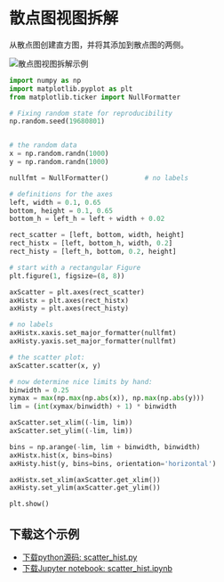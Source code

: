 # 散点图视图拆解

从散点图创建直方图，并将其添加到散点图的两侧。

![散点图视图拆解示例](https://matplotlib.org/_images/sphx_glr_scatter_hist_001.png)

```python
import numpy as np
import matplotlib.pyplot as plt
from matplotlib.ticker import NullFormatter

# Fixing random state for reproducibility
np.random.seed(19680801)


# the random data
x = np.random.randn(1000)
y = np.random.randn(1000)

nullfmt = NullFormatter()         # no labels

# definitions for the axes
left, width = 0.1, 0.65
bottom, height = 0.1, 0.65
bottom_h = left_h = left + width + 0.02

rect_scatter = [left, bottom, width, height]
rect_histx = [left, bottom_h, width, 0.2]
rect_histy = [left_h, bottom, 0.2, height]

# start with a rectangular Figure
plt.figure(1, figsize=(8, 8))

axScatter = plt.axes(rect_scatter)
axHistx = plt.axes(rect_histx)
axHisty = plt.axes(rect_histy)

# no labels
axHistx.xaxis.set_major_formatter(nullfmt)
axHisty.yaxis.set_major_formatter(nullfmt)

# the scatter plot:
axScatter.scatter(x, y)

# now determine nice limits by hand:
binwidth = 0.25
xymax = max(np.max(np.abs(x)), np.max(np.abs(y)))
lim = (int(xymax/binwidth) + 1) * binwidth

axScatter.set_xlim((-lim, lim))
axScatter.set_ylim((-lim, lim))

bins = np.arange(-lim, lim + binwidth, binwidth)
axHistx.hist(x, bins=bins)
axHisty.hist(y, bins=bins, orientation='horizontal')

axHistx.set_xlim(axScatter.get_xlim())
axHisty.set_ylim(axScatter.get_ylim())

plt.show()
```

## 下载这个示例

- [下载python源码: scatter_hist.py](https://matplotlib.org/_downloads/scatter_hist.py)
- [下载Jupyter notebook: scatter_hist.ipynb](https://matplotlib.org/_downloads/scatter_hist.ipynb)